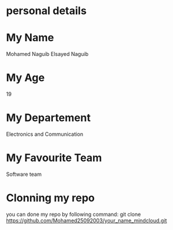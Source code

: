 # personal details
# My Name
Mohamed Naguib Elsayed Naguib
# My Age
19
# My Departement
Electronics and Communication
# My Favourite Team 
Software team
# Clonning my repo
you can done my repo by following command:
git clone https://github.com/Mohamed25092003/your_name_mindcloud.git
